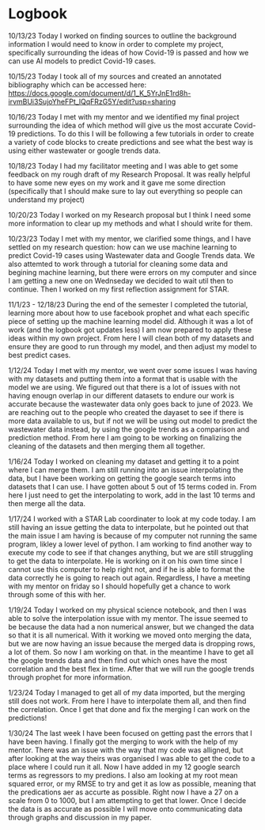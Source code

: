 # Logbook

10/13/23
Today I worked on finding sources to outline the background information I would need to know in order to complete my project, specifically surrounding the ideas of how Covid-19 is passed and how we can use AI models to predict Covid-19 cases.

10/15/23
Today I took all of my sources and created an annotated bibliography which can be accessed here: https://docs.google.com/document/d/1_K_5YrJnE1rd8h-irvmBUi3SujoYheFPt_lQqFRzG5Y/edit?usp=sharing 

10/16/23
Today I met with my mentor and we identified my final project surrounding the idea of which method will give us the most accurate Covid-19 predictions. To do this I will be following a few tutorials in order to create a variety of code blocks to create predictions and see what the best way is using either wastewater or google trends data.

10/18/23
Today I had my facilitator meeting and I was able to get some feedback on my rough draft of my Research Proposal. It was really helpful to have some new eyes on my work and it gave me some direction (specifically that I should make sure to lay out everything so people can understand my project)

10/20/23
Today I worked on my Research proposal but I think I need some more information to clear up my methods and what I should write for them.

10/23/23
Today I met with my mentor, we clarified some things, and I have settled on my research question: how can we use machine learning to predict Covid-19 cases using Wastewater data and Google Trends data. We also attemted to work through a tutorial for cleaning some data and begining machine learning, but there were errors on my computer and since I am getting a new one on Wednseday we decided to wait util then to continue. Then I worked on my first reflection assignment for STAR.

11/1/23 - 12/18/23
During the end of the semester I completed the tutorial, learning more about how to use facebook prophet and what each specific piece of setting up the machine learning model did. Although it was a lot of work (and the logbook got updates less) I am now prepared to apply these ideas within my own project. From here I will clean both of my datasets and ensure they are good to run through my model, and then adjust my model to best predict cases. 

1/12/24
Today I met with my mentor, we went over some issues I was having with my datasets and putting them into a format that is usable with the model we are using. We figured out that there is a lot of issues with not having enougn overlap in our different datasets to endure our work is accurate because the wastewater data only goes back to june of 2023. We are reaching out to the people who created the dayaset to see if there is more data available to us, but if not we will be using out model to predict the wastewater data instead, by using the google trends as a comparison and prediction method. From here I am going to be working on finalizing the cleaning of the datasets and then merging them all together.

1/16/24 
Today I worked on cleaning my dataset and getting it to a point where I can merge them. I am still running into an issue interpolating the data, but I have been working on getting the google search terms into datasets that I can use. I have gotten about 5 out of 15 terms coded in. From here I just need to get the interpolating to work, add in the last 10 terms and then merge all the data.


1/17/24
I worked with a STAR Lab coordinater to look at my code today. I am still having an issue getting the data to interpolate, but he pointed out that the main issue I am having is because of my computer not running the same program, likley a lower level of python. I am working to find another way to execute my code to see if that changes anything, but we are still struggling to get the data to interpolate. He is working on it on his own time since I cannot use this computer to help right not, and if he is able to format the data correctly he is going to reach out again. Regardless, I have a meeting with my mentor on friday so I should hopefully get a chance to work through some of this with her.

1/19/24
Today I worked on my physical science notebook, and then I was able to solve the interpolation issue with my mentor. The issue seemed to be because the data had a non numerical answer, but we changed the data so that it is all numerical. With it working we moved onto merging the data, but we are now having an issue because the merged data is dropping rows, a lot of them. So now I am working on that. in the meantime I have to get all the google trends data and then find out which ones have the most correlation and the best flex in time. After that we will run the google trends through prophet for more information.

1/23/24
Today I managed to get all of my data imported, but the merging still does not work. From here I have to interpolate them all, and then find the correlation. Once I get that done and fix the merging I can work on the predictions!

1/30/24
The last week I have been focused on getting past the errors that I have been having. I finally got the merging to work with the help of my mentor. There was an issue with the way that my code was alligned, but after looking at the way theirs was organised I was able to get the code to a place where I could run it all. Now I have added in my 12 google search terms as regressors to my predions. I also am looking at my root mean squared error, or my RMSE to try and get it as low as possible, meaning that the predications aer as accurte as possible. Right now I have a 27 on a scale from 0 to 1000, but I am attempting to get that lower. Once I decide the data is as accurate as possible I will move onto communicating data through graphs and discussion in my paper. 
